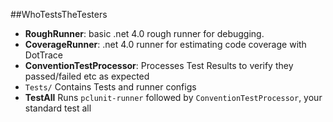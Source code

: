 ##WhoTestsTheTesters

 - **RoughRunner**: basic .net 4.0 rough runner for debugging.
 - **CoverageRunner**: .net 4.0 runner for estimating code coverage with DotTrace
 - **ConventionTestProcessor**: Processes Test Results to verify they passed/failed etc as expected
 - `Tests/` Contains Tests and runner configs
 - **TestAll** Runs `pclunit-runner` followed by `ConventionTestProcessor`, your standard test all